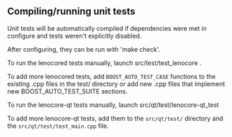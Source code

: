 Compiling/running unit tests
------------------------------------

Unit tests will be automatically compiled if dependencies were met in configure
and tests weren't explicitly disabled.

After configuring, they can be run with 'make check'.

To run the lenocored tests manually, launch src/test/test_lenocore .

To add more lenocored tests, add `BOOST_AUTO_TEST_CASE` functions to the existing
.cpp files in the test/ directory or add new .cpp files that
implement new BOOST_AUTO_TEST_SUITE sections.

To run the lenocore-qt tests manually, launch src/qt/test/lenocore-qt_test

To add more lenocore-qt tests, add them to the `src/qt/test/` directory and
the `src/qt/test/test_main.cpp` file.
